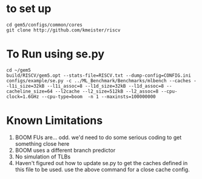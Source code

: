# to set up
```
cd gem5/configs/common/cores
git clone http://github.com/kmeister/riscv
```
# To Run using se.py
```
cd ~/gem5
build/RISCV/gem5.opt --stats-file=RISCV.txt --dump-config=CONFIG.ini configs/example/se.py -c ../ML_Benchmark/Benchmarks/mlbench --caches --l1i_size=32kB --l1i_assoc=8 --l1d_size=32kB --l1d_assoc=8 --cacheline_size=64 --l2cache --l2_size=512kB --l2_assoc=8 --cpu-clock=1.6GHz --cpu-type=boom  -n 1 --maxinsts=100000000 
```

# Known Limitations
1. BOOM FUs are... odd. we'd need to do some serious coding to get something close here
2. BOOM uses a different branch predictor
3. No simulation of TLBs
4. Haven't figured out how to update se.py to get the caches defined in this
file to be used. use the above command for a close cache config.
